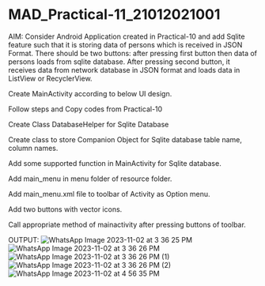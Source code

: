 # MAD_Practical-11_21012021001

AIM: Consider Android Application created in Practical-10 and add Sqlite feature such that it is storing data of persons which is received in JSON Format. There should be two buttons: after pressing first button then data of persons loads from sqlite database. After pressing second button, it receives data from network database in JSON format and loads data in ListView or RecyclerView.

Create MainActivity according to below UI design.

Follow steps and Copy codes from Practical-10

Create Class DatabaseHelper for Sqlite Database

Create class to store Companion Object for Sqlite database table name, column names.

Add some supported function in MainActivity for Sqlite database.

Add main_menu in menu folder of resource folder.

Add main_menu.xml file to toolbar of Activity as Option menu.

Add two buttons with vector icons.

Call appropriate method of mainactivity after pressing buttons of toolbar.

OUTPUT:
![WhatsApp Image 2023-11-02 at 3 36 25 PM](https://github.com/AdesharaBrijesh/MAD_Practical-11_21012021001/assets/98079442/12e45bd2-4741-4a06-a101-ce30890e049e)
![WhatsApp Image 2023-11-02 at 3 36 26 PM](https://github.com/AdesharaBrijesh/MAD_Practical-11_21012021001/assets/98079442/fb605771-cb33-415c-aabb-9fc3d10f7e54)
![WhatsApp Image 2023-11-02 at 3 36 26 PM (1)](https://github.com/AdesharaBrijesh/MAD_Practical-11_21012021001/assets/98079442/0312a5f5-a3cf-46c8-912a-a112673480af)
![WhatsApp Image 2023-11-02 at 3 36 26 PM (2)](https://github.com/AdesharaBrijesh/MAD_Practical-11_21012021001/assets/98079442/54100971-c271-44d9-9bed-afaa710c908a)
![WhatsApp Image 2023-11-02 at 4 56 35 PM](https://github.com/AdesharaBrijesh/MAD_Practical-11_21012021001/assets/98079442/40540657-06fd-4f38-90a9-d02bd8e68847)
